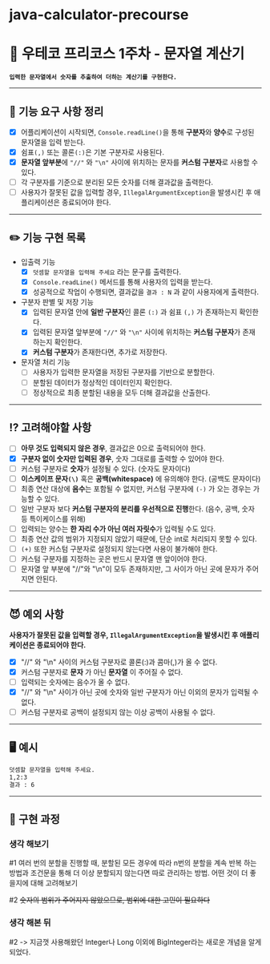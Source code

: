 # java-calculator-precourse

# 💬 우테코 프리코스 1주차 - 문자열 계산기

**`입력한 문자열에서 숫자를 추출하여 더하는 계산기를 구현한다.`**

---

## 📝 기능 요구 사항 정리

- [x] 어플리케이션이 시작되면, `Console.readLine()`을 통해 **구분자**와 **양수**로 구성된 문자열을 입력 받는다.
- [x] 쉼표`(,)` 또는 콜론`(:)`은 기본 구분자로 사용된다.
- [x] **문자열 앞부분**에 `"//"` 와  `"\n"` 사이에 위치하는 문자를 **커스텀 구분자**로 사용할 수 있다.
- [ ] 각 구분자를 기준으로 분리된 모든 숫자를 더해 결과값을 출력한다.
- [ ] 사용자가 잘못된 값을 입력할 경우, `IllegalArgumentException`을 발생시킨 후 애플리케이션은 종료되어야 한다.

---

## ✏️ 기능 구현 목록

- 입출력 기능
    - [x] `덧셈할 문자열을 입력해 주세요` 라는 문구를 출력한다.
    - [x] `Console.readLine()` 메서드를 통해 사용자의 입력을 받는다.
    - [x] 성공적으로 작업이 수행되면, 결과값을 `결과 : N` 과 같이 사용자에게 출력한다.

- 구분자 판별 및 저장 기능
    - [x] 입력된 문자열 안에 **일반 구분자**인 콜론 `(:)` 과 쉼표 `(,)` 가 존재하는지 확인한다.
    - [x] 입력된 문자열 앞부분에 `"//"` 와 `"\n"` 사이에 위치하는 **커스텀 구분자**가 존재하는지 확인한다.
    - [x] **커스텀 구분자**가 존재한다면, 추가로 저장한다.

- 문자열 처리 기능
    - [ ] 사용자가 입력한 문자열을 저장된 구분자를 기반으로 분할한다.
    - [ ] 분할된 데이터가 정상적인 데이터인지 확인한다.
    - [ ] 정상적으로 최종 분할된 내용을 모두 더해 결과값을 산출한다.

---

## ⁉️ 고려해야할 사항

- [ ] **아무 것도 입력되지 않은 경우**, 결과값은 0으로 출력되어야 한다.
- [x] **구분자 없이 숫자만 입력된 경우**, 숫자 그대로를 출력할 수 있어야 한다.
- [ ] 커스텀 구분자로 **숫자**가 설정될 수 있다. (숫자도 문자이다)
- [ ] **이스케이프 문자`(\)`** 혹은 **공백(whitespace)** 에 유의해야 한다. (공백도 문자이다)
- [ ] 최종 연산 대상에 **음수**는 포함될 수 없지만, 커스텀 구분자에 `(-)` 가 오는 경우는 가능할 수 있다.
- [ ] 일반 구분자 보다 **커스텀 구분자의 분리를 우선적으로 진행**한다. (음수, 공백, 숫자 등 특이케이스를 위해)
- [ ] 입력되는 양수는 **한 자리 수가 아닌 여러 자릿수**가 입력될 수도 있다.
- [ ] 최종 연산 값의 범위가 지정되지 않았기 때문에, 단순 int로 처리되지 못할 수 있다.
- [ ] `(+)` 또한 커스텀 구분자로 설정되지 않는다면 사용이 불가해야 한다.
- [ ] 커스텀 구분자를 지정하는 곳은 반드시 문자열 맨 앞이어야 한다.
- [ ] 문자열 앞 부분에 "//"와 "\n"이 모두 존재하지만, 그 사이가 아닌 곳에 문자가 주어지면 안된다.

---

## 😈 예외 사항
**사용자가 잘못된 값을 입력할 경우, `IllegalArgumentException`을 발생시킨 후 애플리케이션은 종료되어야 한다.**
- [x] "//" 와 "\n" 사이의 커스텀 구분자로 콜론(:)과 콤마(,)가 올 수 없다.
- [x] 커스텀 구분자로 **문자** 가 아닌 **문자열** 이 주어질 수 없다.
- [ ] 입력되는 숫자에는 음수가 올 수 없다.
- [x] "//" 와 "\n" 사이가 아닌 곳에 숫자와 일반 구분자가 아닌 이외의 문자가 입력될 수 없다.
- [ ] 커스텀 구분자로 공백이 설정되지 않는 이상 공백이 사용될 수 없다.

---

## 🖥️ 예시

```markdown
덧셈할 문자열을 입력해 주세요.
1,2:3
결과 : 6
```

---

## 🤔 구현 과정

### 생각 해보기
\#1 여러 번의 분할을 진행할 때, 분할된 모든 경우에 따라 n번의 분할을 계속 반복 하는 방법과 조건문을 통해
더 이상 분할되지 않는다면 따로 관리하는 방법. 어떤 것이 더 좋을지에 대해 고려해보기

\#2 ~~숫자의 범위가 주어지지 않았으므로, 범위에 대한 고민이 필요하다~~

### 생각 해본 뒤

\#2 -> 지금껏 사용해왔던 Integer나 Long 이외에 BigInteger라는 새로운 개념을 알게 되었다.